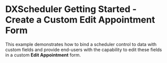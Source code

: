 # DXScheduler Getting Started - Create a Custom Edit Appointment Form


<p>This example demonstrates how to bind a scheduler control to data with custom fields and provide end-users with the capability to edit these fields in a custom <strong>Edit Appointment</strong> form.</p>

<br/>


